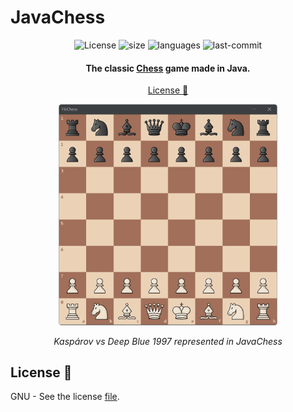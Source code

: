 # JavaChess

<div id="badges" align="center">
  <a> <img src="https://img.shields.io/github/license/filipondios/javachess" alt="License"/> </a>
  <a> <img src="https://img.shields.io/github/repo-size/filipondios/javachess" alt="size"> </a>
  <a> <img src="https://img.shields.io/github/languages/top/filipondios/javachess" alt="languages"> </a>
  <a> <img src="https://img.shields.io/github/last-commit/filipondios/javachess" alt="last-commit"> </a>
</div>

<h4 align="center">The classic <b><a href="https://en.wikipedia.org/wiki/Chess">Chess</a></b> game made in Java.</h4>

<p align="center">
  <a href="#license">License 📜</a>
</p>

<div align="center">
  <img src =".readmefiles/preview.png" width="350">
    <p><i>Kaspárov vs Deep Blue 1997 represented in JavaChess</i></p>
</div>

<a name="license"></a>
## License 📜
GNU - See the license <a href="LICENSE">file</a>.